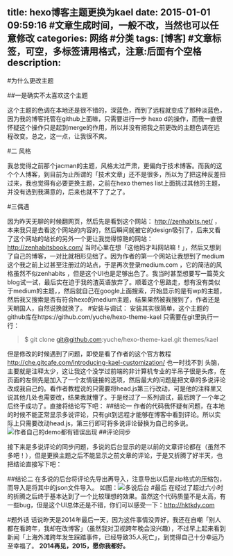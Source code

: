 title:  hexo博客主题更换为kael
date: 2015-01-01 09:59:16 #文章生成时间，一般不改，当然也可以任意修改
categories: 网络 #分类
tags: [博客] #文章标签，可空，多标签请用格式，注意:后面有个空格
description:  
---
#为什么更改主题


##一是确实不太喜欢这个主题

这个主题的色调在本地还是很不错的，深蓝色，而到了远程就变成了那种淡蓝色，因为我的博客托管在github上面嘛，只需要进行一步 hexo d的操作，而我一直很怀疑这个操作只是起到merge的作用，所以并没有把我之前更改的主题色调在远程改变。总之，这一点，让我很不爽。

#二 风格

 我总觉得之前那个jacman的主题，风格太过严肃，更偏向于技术博客。而我的这个个人博客，到目前为止所谓的「技术文章」还不是很多，所以为了把这种反差扭过来，我也觉得有必要更换主题，之前在hexo themes list上面挑过其他的主题，并没有选到我满意的，后来也就不了了之了。 

#三偶遇

因为昨天无聊的时候翻网页，然后先是看到这个网站： http://zenhabits.net/  ，本来我只是去看这个网站的内容的，然后瞬间就被它的design吸引了，后来又看了这个网站的站长的另外一个更让我觉得惊艳的网站：http://zenhabitsbook.com/  当时心里在想「这他妈才叫网站嘛！」，然后又想到了自己的博客，一对比就相形见绌了。因为作者的第一个网站让我想到了medium这个我之前上过甚至注册过的站点，于是再次登录medium.com ，它的简洁的风格虽然不似zenhabits  ，但是这个UI也是足够出色了。我当时甚至想要写一篇英文blog试一试，最后实在迫于我的渣英语放弃了。顺着这个思路走，想有没有类似于medium的主题，，然后就自己在google上面搜索，开始显示的是有wp的主题，然后我又搜索是否有符合hexo的medium主题，结果果然被我搜到了，作者还是天朝国人，自然说换就换了。
#安装与调试：
安装其实很简单，这个主题的github库在https://github.com/yuche/hexo-theme-kael
只需要在git里执行一行：
>$ git clone git@github.com:yuche/hexo-theme-kael.git themes/kael

但是修改的时候遇到了问题，即使是看了作者的这个官方教程 http://che.gitcafe.com/introducing-kael-customization/  也一时找不到
头脑，主要就是注释太少，这让我这个没学过前端的非计算机专业的半吊子很是头疼，在页面的左侧先是加入了一个友情链接的选项，然后最大的问题是把文章的多说评论改成我自己的。看作者教程说的只需要将head.js第三行改动，可是他的注释里又说其他几处也需要改，结果我就懵了。于是经过了一系列调试，最后跨了一个年之后终于成功了。直接将结论写下吧：
##结论一
作者的代码我怀疑有问题，在本地的时候不能正常显示多说评论，只有git到远程才能够在博客中看到评论。所以实际上只需要改动head.js，第三行即可将多说评论替换为自己的多说。
![作者自己的demo都有错误出现](http://hktkdy.qiniudn.com/errorduoshuo.png)
##评论同步

接下来是多说评论的同步问题，多说的后台显示的是以前的文章评论都在（虽然不多吧！），但是更换主题之后不能显示之前文章的评论，于是又折腾了好半天，也把结论直接写下吧：

##结论二
在多说的后台将评论先导出再导入，注意导出以后是zip格式的压缩包，而导入是将其中的json文件导入。
如图：![多说后台](http://hktkdy.qiniudn.com/duoshuo.png)
#最后
在经过了超过六小时的折腾之后终于基本达到了一个比较理想的效果。虽然这个代码质量不是太高，有一些bug，但是这个UI总体还是不错，你们可以感受一下：http://hktkdy.com

#题外话
话说昨天是2014年最后一天，因为这件事情没弄好，我还在自嘲「别人都在看跨年，我却在改博客」（虽然我对卫视跨年晚会没兴趣），不过早上起来看到新闻「上海外滩跨年发生踩踏事件，已经导致35人死亡」，到觉得自己十分幸运乃至幸福了。
**2014再见，2015，愿你我都好。**
